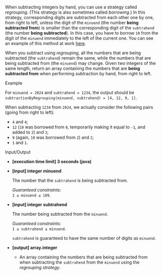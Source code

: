 
When subtracting integers by hand, you can use a strategy called  _regrouping_. (This strategy is also sometimes called  _borrowing_.) In this strategy, corresponding digits are subtracted from each other one by one, from right to left, unless the digit of the  `minuend`  (the number  **being subtracted from**) is smaller than the corresponding digit of the  `subtrahend`  (the number  **being subtracted**). In this case, you have to borrow  `10`  from the digit of the  `minuend`  immediately to the left of the current one. You can see an example of this method at work  [here](https://en.wikipedia.org/wiki/Subtraction#Trade_first).

When you subtract using  _regrouping_, all the numbers that are being subtracted (the  `subtrahend`) remain the same, while the numbers that are being subtracted from (the  `minuend`) may change. Given two integers of the same length, return an array containing the numbers that are  **being subtracted from**  when performing subtraction by hand, from right to left.

Example

For  `minuend = 2024`  and  `subtrahend = 1234`, the output should be  
`subtractionByRegrouping(minuend, subtrahend) = [4, 12, 9, 1]`.

When subtracting  `1234`  from  `2024`, we actually consider the following pairs (going from right to left):

-   `4`  and  `4`;
-   `12`  (`10`  was borrowed from  `0`, temporarily making it equal to  `-1`, and added to  `2`) and  `3`;
-   `9`  (again,  `10`  was borrowed from  `2`) and  `2`;
-   `1`  and  `1`.

Input/Output

-   **[execution time limit] 3 seconds (java)**
    
-   **[input] integer minuend**
    
    The number that the  `subtrahend`  is being subtracted from.
    
    _Guaranteed constraints:_  
    `1 ≤ minuend ≤ 109`.
    
-   **[input] integer subtrahend**
    
    The number being subtracted from the  `minuend`.
    
    _Guaranteed constraints:_  
    `1 ≤ subtrahend ≤ minuend`.
    
    `subtrahend`  is guaranteed to have the same number of digits as  `minuend`.
    
-   **[output] array.integer**
    
    -   An array containing the numbers that are being subtracted from when subtracting the  `subtrahend`  from the  `minuend`  using the  _regrouping strategy_.